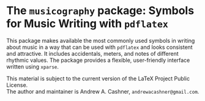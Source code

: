 # The `musicography` package: Symbols for Music Writing with `pdflatex`

This package makes available the most commonly used symbols in writing about
music in a way that can be used with `pdflatex` and looks consistent and
attractive.
It includes accidentals, meters, and notes of different rhythmic values.
The package provides a flexible, user-friendly interface written using `xparse`.

This material is subject to the current version of the LaTeX Project Public
License.  
The author and maintainer is Andrew A. Cashner, `andrewacashner@gmail.com`.
